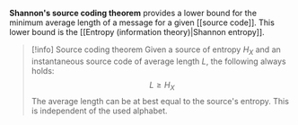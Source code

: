 **Shannon's source coding theorem** provides a lower bound for the minimum average length of a message for a given [[source code]]. This lower bound is the [[Entropy (information theory)|Shannon entropy]].

> [!info] Source coding theorem
> Given a source of entropy $H_{X}$ and an instantaneous source code of average length $L$, the following always holds:
> $$L\geq H_{X}$$
> The average length can be at best equal to the source's entropy. This is independent of the used alphabet.
